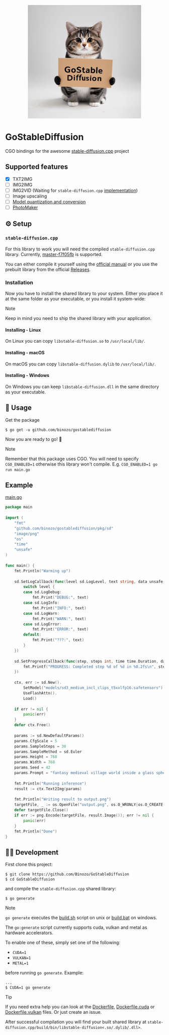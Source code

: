 <p align="center">
  <img src="./assets/thumbnail.png" width="360x">
</p>

# GoStableDiffusion

CGO bindings for the awesome [stable-diffusion.cpp](https://github.com/leejet/stable-diffusion.cpp) project

## Supported features
- [x] TXT2IMG
- [ ] IMG2IMG
- [ ] IMG2VID (Waiting for `stable-diffusion.cpp` [implementation](https://github.com/leejet/stable-diffusion.cpp/blob/10c6501bd05a697e014f1bee3a84e5664290c489/examples/cli/main.cpp#L821))
- [ ] Image upscaling
- [ ] [Model quantization and conversion](https://github.com/leejet/stable-diffusion.cpp/blob/master/docs/quantization_and_gguf.md)
- [ ] [PhotoMaker](https://github.com/leejet/stable-diffusion.cpp/blob/master/docs/photo_maker.md)

## ⚙️ Setup
### `stable-diffusion.cpp`

For this library to work you will need the compiled `stable-diffusion.cpp` library.
Currently, [master-f7f05fb](https://github.com/leejet/stable-diffusion.cpp/releases/tag/master-f7f05fb) is supported.

You can either compile it yourself using the [official manual](https://github.com/leejet/stable-diffusion.cpp?tab=readme-ov-file#build)
or you use the prebuilt library from the official [Releases](https://github.com/leejet/stable-diffusion.cpp/releases/tag/master-f7f05fb).

### Installation

Now you have to install the shared library to your system. Either you place it at the same folder as your executable, or you install it system-wide:

> [!NOTE]
> Keep in mind you need to ship the shared library with your application.

#### Installing - Linux
On Linux you can copy `libstable-diffusion.so` to `/usr/local/lib/`.

#### Installing - macOS
On macOS you can copy `libstable-diffusion.dylib` to `/usr/local/lib/`.

#### Installing - Windows
On Windows you can keep `libstable-diffusion.dll` in the same directory as your executable.

## 🎨 Usage

Get the package
```shell
$ go get -u github.com/binozo/gostablediffusion
```

Now you are ready to go! 🚀

> [!NOTE]
> Remember that this package uses CGO. You will need to specify `CGO_ENABLED=1` otherwise this library won't compile.
> E.g. `CGO_ENABLED=1 go run main.go`

## Example

[main.go](./cmd/main/main.go)
```go
package main

import (
	"fmt"
	"github.com/binozo/gostablediffusion/pkg/sd"
	"image/png"
	"os"
	"time"
	"unsafe"
)

func main() {
	fmt.Println("Warming up")

	sd.SetLogCallback(func(level sd.LogLevel, text string, data unsafe.Pointer) {
		switch level {
		case sd.LogDebug:
			fmt.Print("DEBUG:", text)
		case sd.LogInfo:
			fmt.Print("INFO:", text)
		case sd.LogWarn:
			fmt.Print("WARN:", text)
		case sd.LogError:
			fmt.Print("ERROR:", text)
		default:
			fmt.Print("???:", text)
		}
	})

	sd.SetProgressCallback(func(step, steps int, time time.Duration, data unsafe.Pointer) {
		fmt.Printf("PROGRESS: Completed step %d of %d in %0.2fs\n", step, steps, time.Seconds())
	})

	ctx, err := sd.New().
		SetModel("models/sd3_medium_incl_clips_t5xxlfp16.safetensors").
		UseFlashAttn().
		Load()

	if err != nil {
		panic(err)
	}
	defer ctx.Free()

	params := sd.NewDefaultParams()
	params.CfgScale = 5
	params.SampleSteps = 30
	params.SampleMethod = sd.Euler
	params.Height = 768
	params.Width = 768
	params.Seed = 42
	params.Prompt = "fantasy medieval village world inside a glass sphere , high detail, fantasy, realistic, light effect, hyper detail, volumetric lighting, cinematic, macro, depth of field, blur, red light and clouds from the back, highly detailed epic cinematic concept art cg render made in maya, blender and photoshop, octane render, excellent composition, dynamic dramatic cinematic lighting, aesthetic, very inspirational, world inside a glass sphere by james gurney by artgerm with james jean, joe fenton and tristan eaton by ross tran, fine details, 4k resolution"

	fmt.Println("Running inference")
	result := ctx.Text2Img(params)

	fmt.Println("Writing result to output.png")
	targetFile, _ := os.OpenFile("output.png", os.O_WRONLY|os.O_CREATE, 0600)
	defer targetFile.Close()
	if err := png.Encode(targetFile, result.Image()); err != nil {
		panic(err)
	}
	fmt.Println("Done")
}

```

## 🧑‍💻 Development

First clone this project:

```shell
$ git clone https://github.com/Binozo/GoStableDiffusion
$ cd GoStableDiffusion
```

and compile the `stable-diffusion.cpp` shared library:
```shell
$ go generate
```

> [!NOTE]
> `go generate` executes the [build.sh](./build.sh) script on unix or [build.bat](./build.bat) on windows.

The `go:generate` script currently supports cuda, vulkan and metal as hardware accelerators.

To enable one of these, simply set one of the following:
- `CUDA=1`
- `VULKAN=1`
- `METAL=1`

before running `go generate`. Example:

```shell
...
$ CUDA=1 go generate
```

> [!TIP]
> If you need extra help you can look at the [Dockerfile](./Dockerfile), [Dockerfile.cuda](./Dockerfile.cuda) or [Dockerfile.vulkan](./Dockerfile.vulkan) files.
> Or just create an issue.

After successful compilation you will find your built shared library at `stable-diffusion.cpp/build/bin/libstable-diffusion<.so/.dylib/.dll>`.

